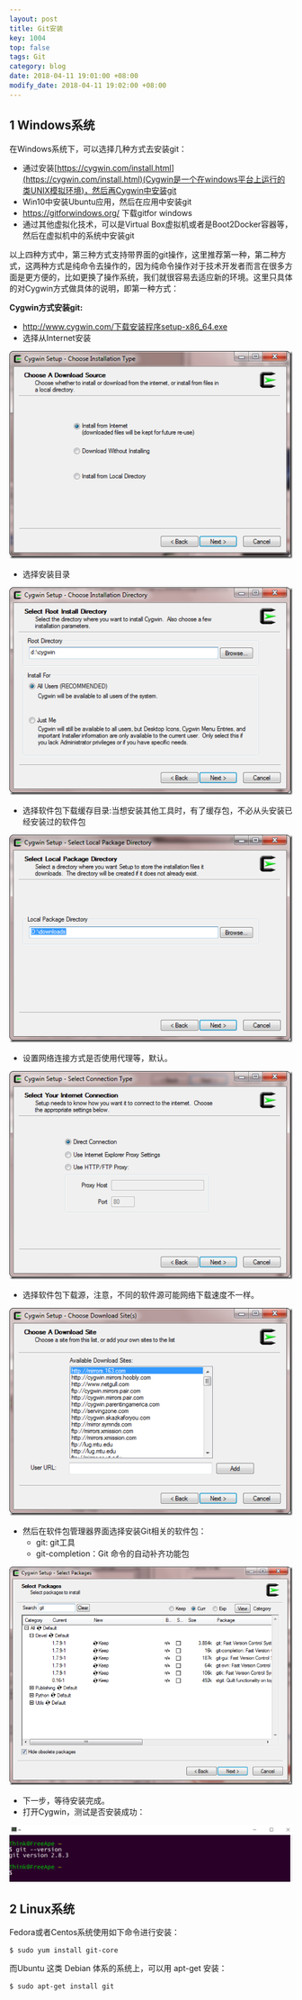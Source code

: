 ```yaml
---
layout: post
title: Git安装
key: 1004
top: false
tags: Git
category: blog
date: 2018-04-11 19:01:00 +08:00
modify_date: 2018-04-11 19:02:00 +08:00
---
```


## 1 Windows系统

在Windows系统下，可以选择几种方式去安装git：

- 通过安装[https://cygwin.com/install.html](https://cygwin.com/install.html)(Cygwin是一个在windows平台上运行的类UNIX模拟环境)，然后再Cygwin中安装git
- Win10中安装Ubuntu应用，然后在应用中安装git
- https://gitforwindows.org/ 下载gitfor windows
- 通过其他虚拟化技术，可以是Virtual Box虚拟机或者是Boot2Docker容器等，然后在虚拟机中的系统中安装git

以上四种方式中，第三种方式支持带界面的git操作，这里推荐第一种，第二种方式，这两种方式是纯命令去操作的，因为纯命令操作对于技术开发者而言在很多方面是更方便的，比如更换了操作系统，我们就很容易去适应新的环境。这里只具体的对Cygwin方式做具体的说明，即第一种方式：

**Cygwin方式安装git:**

- http://www.cygwin.com/下载安装程序setup-x86_64.exe
- 选择从Internet安装

![Install from Internet](https://github.com/yicm/Images/blob/master/blog/git_install_1.png?raw=true)

- 选择安装目录

![选择安装目录](https://github.com/yicm/Images/blob/master/blog/git_install_2.png?raw=true)

- 选择软件包下载缓存目录:当想安装其他工具时，有了缓存包，不必从头安装已经安装过的软件包

![选择软件包下载缓存目录](https://github.com/yicm/Images/blob/master/blog/git_install_3.png?raw=true)

- 设置网络连接方式是否使用代理等，默认。

![](https://github.com/yicm/Images/blob/master/blog/git_install_4.png?raw=true)

- 选择软件包下载源，注意，不同的软件源可能网络下载速度不一样。

![](https://github.com/yicm/Images/blob/master/blog/git_install_5.png?raw=true)

- 然后在软件包管理器界面选择安装Git相关的软件包：
    - git: git工具
    - git-completion：Git 命令的自动补齐功能包

![](https://github.com/yicm/Images/blob/master/blog/git_install_6.png?raw=true)

- 下一步，等待安装完成。
- 打开Cygwin，测试是否安装成功：

![](https://github.com/yicm/Images/blob/master/blog/git_install_7.png?raw=true)

## 2 Linux系统

Fedora或者Centos系统使用如下命令进行安装：

```
$ sudo yum install git-core
```

而Ubuntu 这类 Debian 体系的系统上，可以用 apt-get 安装：

```
$ sudo apt-get install git
```


